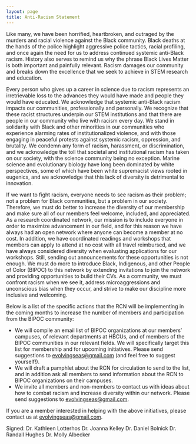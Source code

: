 ```yaml
---
layout: page
title: Anti-Racism Statement
---
```


Like many, we have been horrified, heartbroken, and outraged by the murders and racial violence against the Black community. Black deaths at the hands of the police highlight aggressive police tactics, racial profiling, and once again the need for us to address continued systemic anti-Black racism. History also serves to remind us why the phrase Black Lives Matter is both important and painfully relevant. Racism damages our community and breaks down the excellence that we seek to achieve in STEM research and education. 

Every person who gives up a career in science due to racism represents an irretrievable loss to the advances they would have made and people they would have educated. We acknowledge that systemic anti-Black racism impacts our communities, professionally and personally. We recognize that these racist structures underpin our STEM institutions and that there are people in our community who live with racism every day. We stand in solidarity with Black and other minorities in our communities who experience alarming rates of institutionalized violence, and with those engaging in peaceful protests against systemic racism, oppression, and brutality. We condemn any form of racism, harassment, or discrimination, and we acknowledge the toll that societal and institutional racism has taken on our society, with the science community being no exception. Marine science and evolutionary biology have long been dominated by white perspectives, some of which have been white supremacist views rooted in eugenics, and we acknowledge that this lack of diversity is detrimental to innovation. 

If we want to fight racism, everyone needs to see racism as their problem; not a problem for Black communities, but a problem in our society. Therefore, we must do better to increase the diversity of our membership and make sure all of our members feel welcome, included, and appreciated. As a research coordinated network, our mission is to include everyone in order to maximize advancement in our field, and for this reason we have always had an open network where anyone can become a member at no cost. In addition, we have coordinated readings and workshops that members can apply to attend at no cost with all travel reimbursed, and we have always considered diversity when evaluating applications for our workshops. Still, sending out announcements for these opportunities is not enough. We must do more to introduce Black, Indigenous, and other People of Color (BIPOC) to this network by extending invitations to join the network and providing opportunities to build their CVs. As a community, we must confront racism when we see it, address microaggressions and unconscious bias when they occur, and strive to make our discipline more inclusive and welcoming.

Below is a list of the specific actions that the RCN will be implementing in the coming months to increase the number of members and participation from the BIPOC community:
* We will compile an email list of BIPOC organizations at our members’ campuses, of relevant departments at HBCUs, and of members of the BIPOC communities in our relevant fields. We will specifically target this list for membership and for upcoming initiatives. Please send suggestions to evolvingseas@gmail.com (and feel free to suggest yourself!).
* We will draft a pamphlet about the RCN for circulation to send to the list, and in addition ask all members to send information about the RCN to BIPOC organizations on their campuses. 
* We invite all members and non-members to contact us with ideas about how to combat racism and increase diversity within our network. Please send suggestions to evolvingseas@gmail.com. 

If you are a member interested in helping with the above initiatives, please contact us at evolvingseas@gmail.com.

Signed:
Dr. Kathleen Lotterhos
Dr. Joanna Kelley
Dr. Daniel Bolnick
Dr. Randall Hughes
Dr. Molly Albecker

